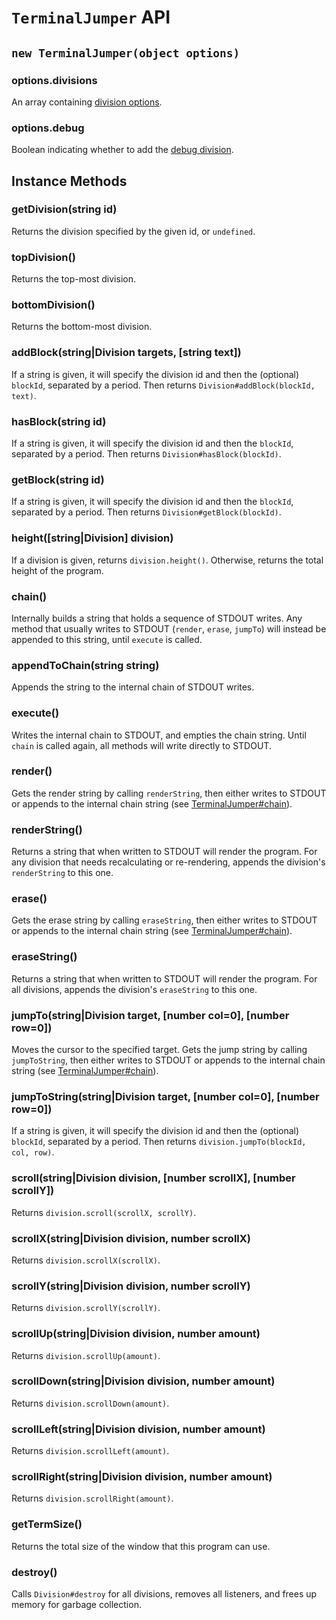 # `TerminalJumper` API

## `new TerminalJumper(object options)`
### options.divisions
An array containing [division options](../DivisionAPI.md#options).

### options.debug
Boolean indicating whether to add the [debug division](../README.md#debugging).

## Instance Methods
### getDivision(string id)
Returns the division specified by the given id, or `undefined`.

### topDivision()
Returns the top-most division.

### bottomDivision()
Returns the bottom-most division.

### addBlock(string|Division targets, [string text])
If a string is given, it will specify the division id and then the (optional) `blockId`, separated by a period. Then returns `Division#addBlock(blockId, text)`.

### hasBlock(string id)
If a string is given, it will specify the division id and then the `blockId`, separated by a period. Then returns `Division#hasBlock(blockId)`.

### getBlock(string id)
If a string is given, it will specify the division id and then the `blockId`, separated by a period. Then returns `Division#getBlock(blockId)`.

### height([string|Division] division)
If a division is given, returns `division.height()`. Otherwise, returns the total height of the program.

### chain()
Internally builds a string that holds a sequence of STDOUT writes. Any method that usually writes to STDOUT (`render`, `erase`, `jumpTo`) will instead be appended to this string, until `execute` is called.

### appendToChain(string string)
Appends the string to the internal chain of STDOUT writes.

### execute()
Writes the internal chain to STDOUT, and empties the chain string. Until `chain` is called again, all methods will write directly to STDOUT.

### render()
Gets the render string by calling `renderString`, then either writes to STDOUT or appends to the internal chain string (see [TerminalJumper#chain](#chain)).

### renderString()
Returns a string that when written to STDOUT will render the program. For any division that needs recalculating or re-rendering, appends the division's `renderString` to this one.

### erase()
Gets the erase string by calling `eraseString`, then either writes to STDOUT or appends to the internal chain string (see [TerminalJumper#chain](#chain)).

### eraseString()
Returns a string that when written to STDOUT will render the program. For all divisions, appends the division's `eraseString` to this one.

### jumpTo(string|Division target, [number col=0], [number row=0])
Moves the cursor to the specified target. Gets the jump string by calling `jumpToString`, then either writes to STDOUT or appends to the internal chain string (see [TerminalJumper#chain](#chain)).

### jumpToString(string|Division target, [number col=0], [number row=0])
If a string is given, it will specify the division id and then the (optional) `blockId`, separated by a period. Then returns `division.jumpTo(blockId, col, row)`.

### scroll(string|Division division, [number scrollX], [number scrollY])
Returns `division.scroll(scrollX, scrollY)`.

### scrollX(string|Division division, number scrollX)
Returns `division.scrollX(scrollX)`.

### scrollY(string|Division division, number scrollY)
Returns `division.scrollY(scrollY)`.

### scrollUp(string|Division division, number amount)
Returns `division.scrollUp(amount)`.

### scrollDown(string|Division division, number amount)
Returns `division.scrollDown(amount)`.

### scrollLeft(string|Division division, number amount)
Returns `division.scrollLeft(amount)`.

### scrollRight(string|Division division, number amount)
Returns `division.scrollRight(amount)`.

### getTermSize()
Returns the total size of the window that this program can use.

### destroy()
Calls `Division#destroy` for all divisions, removes all listeners, and frees up memory for garbage collection.
